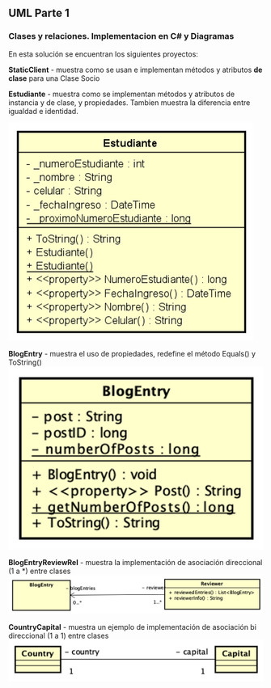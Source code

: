 ﻿## UML Parte 1 
### Clases y relaciones. Implementacion en C# y Diagramas  

En esta solución se encuentran los siguientes proyectos:   

**StaticClient** - muestra como se usan e implementan métodos y atributos **de clase** para una Clase Socio  

**Estudiante** - muestra como se implementan métodos y atributos de instancia y de clase, y propiedades. Tambien muestra la diferencia entre igualdad e identidad.

![Estudiante](./imagenes/Estudiante.png)

**BlogEntry** - muestra el uso de propiedades, redefine el método Equals() y ToString()
![BlogEntry](./imagenes/BlogEntry.png)

**BlogEntryReviewRel** - muestra la implementación de asociación direccional (1 a *) entre clases  
![BlogEntryReviewRel](./imagenes/BlogEntryReviewRel.png)

**CountryCapital** - muestra un ejemplo de implementación de asociación bi direccional (1 a 1) entre clases
![CountryCapital](./imagenes/CountryCapital.png)


